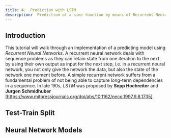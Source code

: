 ```yaml
---
title: 4.  Prediction with LSTM
description:  Prediction of a sine function by means of Recurrent Neural Networks
---
```


## Introduction

This tutorial will walk through an implementation of a predicting model using *Recurrent Neural Networks*. A recurrent neural network deals with sequence problems as they can retain state from one iteration to the next by using their own output as input for the next step, i.e. in a recurrent neural network, you not only give the network the data, but also the state of the network one moment before. A simple recurrent network suffers from a fundamental problem of not being able to capture long-term dependencies in a sequence. In late ’90s, *LSTM* was proposed by **Sepp Hochreiter** and **Jurgen Schmidhuber** [https://www.mitpressjournals.org/doi/abs/10.1162/neco.1997.9.8.1735]

## Test-Train Split

## Neural Network Models